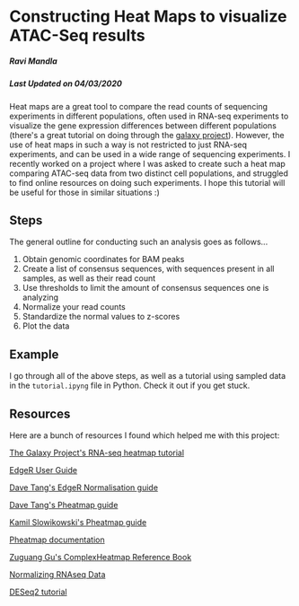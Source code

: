 # Constructing Heat Maps to visualize ATAC-Seq results

##### Ravi Mandla

##### Last Updated on 04/03/2020

Heat maps are a great tool to compare the read counts of sequencing experiments in different populations, often used in RNA-seq experiments to visualize the gene expression differences between different populations (there's a great tutorial on doing through the [galaxy project](https://galaxyproject.github.io/training-material/topics/transcriptomics/tutorials/rna-seq-viz-with-heatmap2/tutorial.html)). However, the use of heat maps in such a way is not restricted to just RNA-seq experiments, and can be used in a wide range of sequencing experiments. I recently worked on a project where I was asked to create such a heat map comparing ATAC-seq data from two distinct cell populations, and struggled to find online resources on doing such experiments. I hope this tutorial will be useful for those in similar situations :)

## Steps

The general outline for conducting such an analysis goes as follows...

1. Obtain genomic coordinates for BAM peaks
2. Create a list of consensus sequences, with sequences present in all samples, as well as their read count
3. Use thresholds to limit the amount of consensus sequences one is analyzing
4. Normalize your read counts
5. Standardize the normal values to z-scores
6. Plot the data

## Example

I go through all of the above steps, as well as a tutorial using sampled data in the `tutorial.ipyng` file in Python. Check it out if you get stuck.

## Resources

Here are a bunch of resources I found which helped me with this project:

[The Galaxy Project's RNA-seq heatmap tutorial](https://galaxyproject.github.io/training-material/topics/transcriptomics/tutorials/rna-seq-viz-with-heatmap2/tutorial.html)

[EdgeR User Guide](https://www.bioconductor.org/packages/release/bioc/vignettes/edgeR/inst/doc/edgeRUsersGuide.pdf)

[Dave Tang's EdgeR Normalisation guide](https://davetang.org/muse/2011/01/24/normalisation-methods-for-dge-data/)

[Dave Tang's Pheatmap guide](https://davetang.org/muse/2018/05/15/making-a-heatmap-in-r-with-the-pheatmap-package/)

[Kamil Slowikowski's Pheatmap guide](https://slowkow.com/notes/pheatmap-tutorial/)

[Pheatmap documentation](https://cran.r-project.org/web/packages/pheatmap/pheatmap.pdf)

[Zuguang Gu's ComplexHeatmap Reference Book](https://jokergoo.github.io/ComplexHeatmap-reference/book/)

[Normalizing RNAseq Data](https://genomebiology.biomedcentral.com/articles/10.1186/gb-2010-11-3-r25)

[DESeq2 tutorial](http://bioconductor.org/packages/devel/bioc/vignettes/DESeq2/inst/doc/DESeq2.html)

